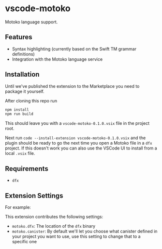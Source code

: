 # vscode-motoko

Motoko language support.

## Features

- Syntax highlighting (currently based on the Swift TM grammar definitions)
- Integration with the Motoko language service

## Installation

Until we've published the extension to the Marketplace you need to package it yourself.

After cloning this repo run
```bash
npm install
npm run build
```
This should leave you with a `vscode-motoko-0.1.0.vsix` file in the project root.

Next run `code --install-extension vscode-motoko-0.1.0.vsix` and the plugin should be ready to go the next time you open a Motoko file in a `dfx` project. If this doesn't work you can also use the VSCode UI to install from a local `.vsix` file.

## Requirements

- `dfx`

## Extension Settings

For example:

This extension contributes the following settings:

* `motoko.dfx`: The location of the `dfx` binary
* `motoko.canister`: By default we'll let you choose what canister defined in your project you want to use, use this setting to change that to a specific one
